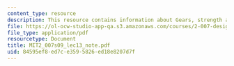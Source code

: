```yaml
---
content_type: resource
description: This resource contains information about Gears, strength and gear trains.
file: https://ol-ocw-studio-app-qa.s3.amazonaws.com/courses/2-007-design-and-manufacturing-i-spring-2009/84595ef8ed7ce3595826ed18e8207d7f_MIT2_007s09_lec13_note.pdf
file_type: application/pdf
resourcetype: Document
title: MIT2_007s09_lec13_note.pdf
uid: 84595ef8-ed7c-e359-5826-ed18e8207d7f
---
```

